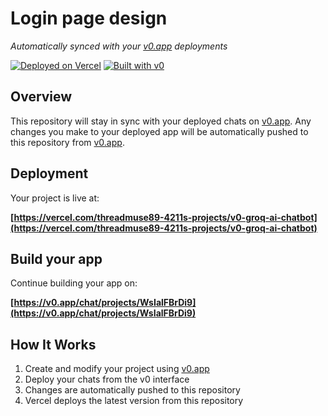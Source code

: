 # Login page design

*Automatically synced with your [v0.app](https://v0.app) deployments*

[![Deployed on Vercel](https://img.shields.io/badge/Deployed%20on-Vercel-black?style=for-the-badge&logo=vercel)](https://vercel.com/threadmuse89-4211s-projects/v0-groq-ai-chatbot)
[![Built with v0](https://img.shields.io/badge/Built%20with-v0.app-black?style=for-the-badge)](https://v0.app/chat/projects/WsIalFBrDi9)

## Overview

This repository will stay in sync with your deployed chats on [v0.app](https://v0.app).
Any changes you make to your deployed app will be automatically pushed to this repository from [v0.app](https://v0.app).

## Deployment

Your project is live at:

**[https://vercel.com/threadmuse89-4211s-projects/v0-groq-ai-chatbot](https://vercel.com/threadmuse89-4211s-projects/v0-groq-ai-chatbot)**

## Build your app

Continue building your app on:

**[https://v0.app/chat/projects/WsIalFBrDi9](https://v0.app/chat/projects/WsIalFBrDi9)**

## How It Works

1. Create and modify your project using [v0.app](https://v0.app)
2. Deploy your chats from the v0 interface
3. Changes are automatically pushed to this repository
4. Vercel deploys the latest version from this repository